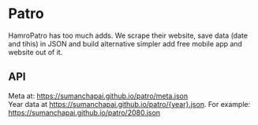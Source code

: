 # Patro
HamroPatro has too much adds. We scrape their website, save data (date and tihis) in JSON and build alternative simpler add free mobile app and website out of it.

## API
Meta at: <https://sumanchapai.github.io/patro/meta.json>\
Year data at <https://sumanchapai.github.io/patro/{year}.json>. For example: <https://sumanchapai.github.io/patro/2080.json>

